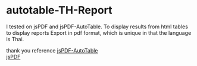 # autotable-TH-Report
 I tested on jsPDF and jsPDF-AutoTable. 
 To display results from html tables to display reports Export in pdf format, 
 which is unique in that the language is Thai.


thank you reference 
[jsPDF-AutoTable](https://github.com/simonbengtsson/jsPDF-AutoTable)  
[jsPDF](https://github.com/MrRio/jsPDF)

